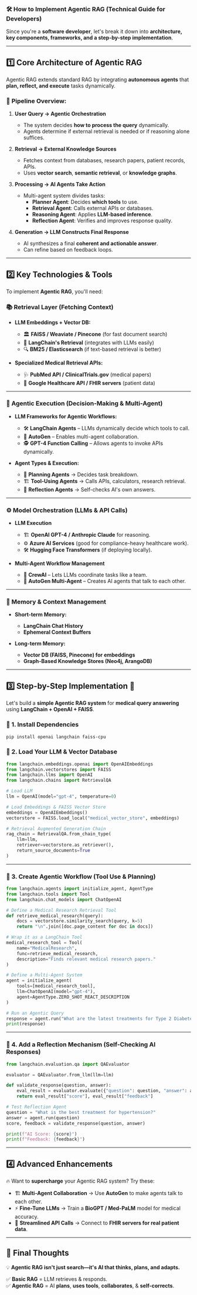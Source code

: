 ### 🛠 **How to Implement Agentic RAG (Technical Guide for Developers)**  

Since you're a **software developer**, let's break it down into **architecture, key components, frameworks, and a step-by-step implementation**.  

---

## **1️⃣ Core Architecture of Agentic RAG**  
Agentic RAG extends standard RAG by integrating **autonomous agents** that **plan, reflect, and execute** tasks dynamically.  

### 🚀 **Pipeline Overview:**  
1. **User Query → Agentic Orchestration**  
   - The system decides **how to process the query** dynamically.  
   - Agents determine if external retrieval is needed or if reasoning alone suffices.  

2. **Retrieval → External Knowledge Sources**  
   - Fetches context from databases, research papers, patient records, APIs.  
   - Uses **vector search**, **semantic retrieval**, or **knowledge graphs**.  

3. **Processing → AI Agents Take Action**  
   - Multi-agent system divides tasks:  
     - **Planner Agent**: Decides **which tools** to use.  
     - **Retrieval Agent**: Calls external APIs or databases.  
     - **Reasoning Agent**: Applies **LLM-based inference**.  
     - **Reflection Agent**: Verifies and improves response quality.  

4. **Generation → LLM Constructs Final Response**  
   - AI synthesizes a final **coherent and actionable answer**.  
   - Can refine based on feedback loops.  

---

## **2️⃣ Key Technologies & Tools**  
To implement **Agentic RAG**, you'll need:  

### **📚 Retrieval Layer (Fetching Context)**
- **LLM Embeddings + Vector DB:**  
  - 🏛 **FAISS / Weaviate / Pinecone** (for fast document search)  
  - 📖 **LangChain's Retrieval** (integrates with LLMs easily)  
  - 🔍 **BM25 / Elasticsearch** (if text-based retrieval is better)  

- **Specialized Medical Retrieval APIs:**  
  - 🩺 **PubMed API / ClinicalTrials.gov** (medical papers)  
  - 🔬 **Google Healthcare API / FHIR servers** (patient data)  

---

### **🤖 Agentic Execution (Decision-Making & Multi-Agent)**
- **LLM Frameworks for Agentic Workflows:**  
  - 🛠 **LangChain Agents** – LLMs dynamically decide which tools to call.  
  - 🔄 **AutoGen** – Enables multi-agent collaboration.  
  - 🕵️ **GPT-4 Function Calling** – Allows agents to invoke APIs dynamically.  

- **Agent Types & Execution:**
  - 📅 **Planning Agents** → Decides task breakdown.  
  - 🏗 **Tool-Using Agents** → Calls APIs, calculators, research retrieval.  
  - 🔎 **Reflection Agents** → Self-checks AI's own answers.  

---

### **⚙️ Model Orchestration (LLMs & API Calls)**
- **LLM Execution**  
  - 🏗 **OpenAI GPT-4 / Anthropic Claude** for reasoning.  
  - ⚙️ **Azure AI Services** (good for compliance-heavy healthcare work).  
  - 🛠 **Hugging Face Transformers** (if deploying locally).  

- **Multi-Agent Workflow Management**  
  - 🧠 **CrewAI** – Lets LLMs coordinate tasks like a team.  
  - 🤖 **AutoGen Multi-Agent** – Creates AI agents that talk to each other.  

---

### **🧠 Memory & Context Management**
- **Short-term Memory:**  
  - **LangChain Chat History**  
  - **Ephemeral Context Buffers**  

- **Long-term Memory:**  
  - **Vector DB (FAISS, Pinecone) for embeddings**  
  - **Graph-Based Knowledge Stores (Neo4j, ArangoDB)**  

---

## **3️⃣ Step-by-Step Implementation 🚀**
Let's build a **simple Agentic RAG system** for **medical query answering** using **LangChain + OpenAI + FAISS**.  

### **📌 1. Install Dependencies**
```bash
pip install openai langchain faiss-cpu
```

### **📌 2. Load Your LLM & Vector Database**
```python
from langchain.embeddings.openai import OpenAIEmbeddings
from langchain.vectorstores import FAISS
from langchain.llms import OpenAI
from langchain.chains import RetrievalQA

# Load LLM
llm = OpenAI(model="gpt-4", temperature=0)

# Load Embeddings & FAISS Vector Store
embeddings = OpenAIEmbeddings()
vectorstore = FAISS.load_local("medical_vector_store", embeddings)

# Retrieval Augmented Generation Chain
rag_chain = RetrievalQA.from_chain_type(
    llm=llm,
    retriever=vectorstore.as_retriever(),
    return_source_documents=True
)
```

---

### **📌 3. Create Agentic Workflow (Tool Use & Planning)**
```python
from langchain.agents import initialize_agent, AgentType
from langchain.tools import Tool
from langchain.chat_models import ChatOpenAI

# Define a Medical Research Retrieval Tool
def retrieve_medical_research(query):
    docs = vectorstore.similarity_search(query, k=5)
    return "\n".join([doc.page_content for doc in docs])

# Wrap it as a LangChain Tool
medical_research_tool = Tool(
    name="MedicalResearch",
    func=retrieve_medical_research,
    description="Finds relevant medical research papers."
)

# Define a Multi-Agent System
agent = initialize_agent(
    tools=[medical_research_tool],
    llm=ChatOpenAI(model="gpt-4"),
    agent=AgentType.ZERO_SHOT_REACT_DESCRIPTION
)

# Run an Agentic Query
response = agent.run("What are the latest treatments for Type 2 Diabetes?")
print(response)
```
---

### **📌 4. Add a Reflection Mechanism (Self-Checking AI Responses)**
```python
from langchain.evaluation.qa import QAEvaluator

evaluator = QAEvaluator.from_llm(llm=llm)

def validate_response(question, answer):
    eval_result = evaluator.evaluate({"question": question, "answer": answer})
    return eval_result["score"], eval_result["feedback"]

# Test Reflection Agent
question = "What is the best treatment for hypertension?"
answer = agent.run(question)
score, feedback = validate_response(question, answer)

print(f"AI Score: {score}")
print(f"Feedback: {feedback}")
```
---

## **4️⃣ Advanced Enhancements**
🔥 Want to **supercharge** your Agentic RAG system? Try these:  
- 🏗 **Multi-Agent Collaboration** → Use **AutoGen** to make agents talk to each other.  
- ⚡ **Fine-Tune LLMs** → Train a **BioGPT / Med-PaLM** model for medical accuracy.  
- 🔄 **Streamlined API Calls** → Connect to **FHIR servers for real patient data**.  

---

## **📢 Final Thoughts**
💡 **Agentic RAG isn't just search—it's AI that thinks, plans, and adapts.**  

✅ **Basic RAG** = LLM retrieves & responds.  
✅ **Agentic RAG** = AI **plans**, **uses tools**, **collaborates**, & **self-corrects**.  

<br>
